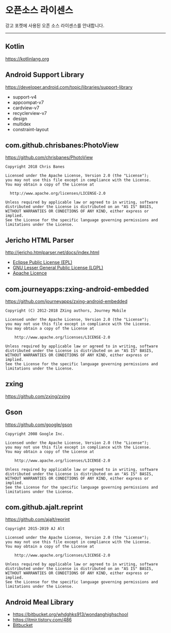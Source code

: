 # 오픈소스 라이센스

강고 포켓에 사용된 오픈 소스 라이센스를 안내합니다.

---
## Kotlin
<https://kotlinlang.org>

## Android Support Library
<https://developer.android.com/topic/libraries/support-library>

  - support-v4
  - appcompat-v7
  - cardview-v7
  - recyclerview-v7
  - design
  - multidex
  - constraint-layout

## com.github.chrisbanes:PhotoView
<https://github.com/chrisbanes/PhotoView>

    Copyright 2018 Chris Banes
    
    Licensed under the Apache License, Version 2.0 (the "License");
    you may not use this file except in compliance with the License.
    You may obtain a copy of the License at
    
      http://www.apache.org/licenses/LICENSE-2.0
    
    Unless required by applicable law or agreed to in writing, software
    distributed under the License is distributed on an "AS IS" BASIS,
    WITHOUT WARRANTIES OR CONDITIONS OF ANY KIND, either express or implied.
    See the License for the specific language governing permissions and
    limitations under the License.

## Jericho HTML Parser
<http://jericho.htmlparser.net/docs/index.html>

  - [Eclipse Public License (EPL)](https://www.eclipse.org/legal/epl-v10.html)
  - [GNU Lesser General Public License (LGPL)](http://www.gnu.org/copyleft/lesser.html)
  - [Apache Licence](http://www.apache.org/licenses/LICENSE-2.0.html)

## com.journeyapps:zxing-android-embedded
<https://github.com/journeyapps/zxing-android-embedded>

    Copyright (C) 2012-2018 ZXing authors, Journey Mobile
    
    Licensed under the Apache License, Version 2.0 (the "License");
    you may not use this file except in compliance with the License.
    You may obtain a copy of the License at
    
        http://www.apache.org/licenses/LICENSE-2.0
    
    Unless required by applicable law or agreed to in writing, software
    distributed under the License is distributed on an "AS IS" BASIS,
    WITHOUT WARRANTIES OR CONDITIONS OF ANY KIND, either express or implied.
    See the License for the specific language governing permissions and
    limitations under the License.

## zxing
<https://github.com/zxing/zxing>

## Gson
<https://github.com/google/gson>

    Copyright 2008 Google Inc.
    
    Licensed under the Apache License, Version 2.0 (the "License");
    you may not use this file except in compliance with the License.
    You may obtain a copy of the License at
    
        http://www.apache.org/licenses/LICENSE-2.0
    
    Unless required by applicable law or agreed to in writing, software
    distributed under the License is distributed on an "AS IS" BASIS,
    WITHOUT WARRANTIES OR CONDITIONS OF ANY KIND, either express or implied.
    See the License for the specific language governing permissions and
    limitations under the License.

## com.github.ajalt.reprint
<https://github.com/ajalt/reprint>

    Copyright 2015-2019 AJ Alt
    
    Licensed under the Apache License, Version 2.0 (the "License");
    you may not use this file except in compliance with the License.
    You may obtain a copy of the License at
    
        http://www.apache.org/licenses/LICENSE-2.0
    
    Unless required by applicable law or agreed to in writing, software
    distributed under the License is distributed on an "AS IS" BASIS,
    WITHOUT WARRANTIES OR CONDITIONS OF ANY KIND, either express or implied.
    See the License for the specific language governing permissions and
    limitations under the License.

## Android Meal Library
  - <https://bitbucket.org/whdghks913/wondanghighschool>
  - <https://itmir.tistory.com/486>
  - [Bitbucket](https://bitbucket.org/whdghks913/wondanghighschool/src/fb1f8a5543cce34c33d7c9538e0d8a1ce67c6f4f/app/src/main/java/toast/library/meal/?at=master)



